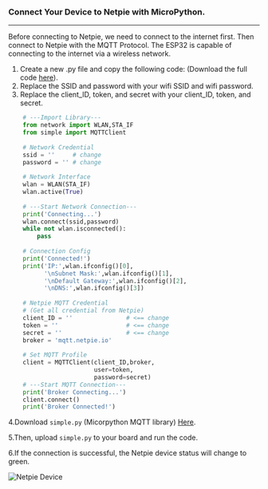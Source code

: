 ### Connect Your Device to Netpie with MicroPython.
---
Before connecting to Netpie, we need to connect to the internet first.
Then connect to Netpie with the MQTT Protocol.
The ESP32 is capable of connecting to the internet via a wireless network.

1. Create a new .py file and copy the following code: (Download the full code [here](https://github.com/PerfecXX/MicroPython-ESP32-AIoT-DevBoard/blob/main/example/Netpie/L01-ConnectionTest.py "here")).
2. Replace the SSID and password with your wifi SSID and wifi password.
3. Replace the client_ID, token, and secret with your client_ID, token, and secret.

```python
    # ---Import Library---
    from network import WLAN,STA_IF
    from simple import MQTTClient
    
    # Network Credential
    ssid = ''     # change
    password = '' # change
    
    # Network Interface 
    wlan = WLAN(STA_IF)
    wlan.active(True)
    
    # ---Start Network Connection---
    print('Connecting...')
    wlan.connect(ssid,password)
    while not wlan.isconnected():
        pass
    
    # Connection Config
    print('Connected!')
    print('IP:',wlan.ifconfig()[0],
          '\nSubnet Mask:',wlan.ifconfig()[1],
          '\nDefault Gateway:',wlan.ifconfig()[2],
          '\nDNS:',wlan.ifconfig()[3])
    
    # Netpie MQTT Credential
    # (Get all credential from Netpie)
    client_ID = ''               # <== change
    token = ''                   # <== change
    secret = ''                  # <== change
    broker = 'mqtt.netpie.io'
    
    # Set MQTT Profile
    client = MQTTClient(client_ID,broker,
                        user=token,
                        password=secret)
    # ---Start MQTT Connection---
    print('Broker Connecting...')
    client.connect()
    print('Broker Connected!')
```
4.Download `simple.py` (Micorpython MQTT library) [Here](https://github.com/micropython/micropython-lib/blob/master/micropython/umqtt.simple/umqtt/simple.py "Here").

5.Then, upload `simple.py` to your board and run the code.

6.If the connection is successful, the Netpie device status will change to green. 

![Netpie Device ](https://raw.githubusercontent.com/PerfecXX/MicroPython-ESP32-AIoT-DevBoard/28e8c6fb486f822cee39fac4060e1d0bfd18ade5/doc/netpie-connection-test-ok.png "Netpie Device ")



